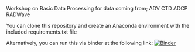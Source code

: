 Workshop on Basic Data Processing for data coming from;
  ADV
  CTD
  ADCP
  RADWave


You can clone this repository and create an Anaconda environment with the included requirements.txt file

Alternatively, you can run this via binder at the following link: 
[![Binder](https://mybinder.org/badge_logo.svg)](https://mybinder.org/v2/gh/rvdeo/one_tree_Tutorial_adv_ctd_adcp_radwave.git/main)
